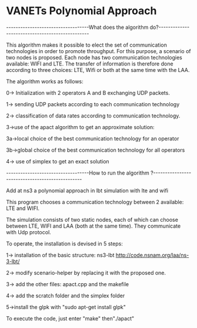 # VANETs Polynomial Approach
-----------------------------------What does the algorithm do?------------------------------------------------

This algorithm makes it possible to elect the set of communication technologies in order to promote throughput. For this purpose, a scenario of two nodes is proposed. Each node has two communication technologies available: WIFI and LTE. The transfer of information is therefore done according to three choices: LTE, Wifi or both at the same time with the LAA. 

The algorithm works as follows:

0-> Initialization with 2 operators A and B exchanging UDP packets.

1-> sending UDP packets according to each communication technology 

2-> classification of data rates according to communication technology.

3->use of the apact algorithm to get an approximate solution:

  3a->local choice of the best communication technology for an operator

  3b->global choice of the best communication technology for all operators

4-> use of simplex to get an exact solution


-----------------------------------How to run the algorithm ?------------------------------------------------

Add at ns3 a polynomial approach in lbt simulation with lte and wifi

This program chooses a communication technology between 2 available: LTE and WIFI. 

The simulation consists of two static nodes, each of which can choose between LTE, WIFI and LAA (both at the same time).
They communicate with Udp protocol.

To operate, the installation is devised in 5 steps:

1-> installation of the basic structure: ns3-lbt http://code.nsnam.org/laa/ns-3-lbt/

2-> modify scenario-helper by replacing it with the proposed one.

3-> add the other files: apact.cpp and the makefile

4-> add the scratch folder and the simplex folder

5->install the glpk with "sudo apt-get install glpk"


To execute the code, just enter "make" then"./apact"
